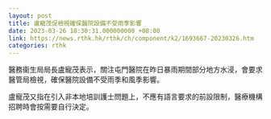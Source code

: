 ```yaml
---
layout: post
title: 盧寵茂促檢視確保醫院設備不受雨季影響
date: 2023-03-26 18:30:31.000000000 +08:00
link: https://news.rthk.hk/rthk/ch/component/k2/1693667-20230326.htm
categories: rthk
---
```


醫務衞生局局長盧寵茂表示，關注屯門醫院在昨日暴雨期間部分地方水浸，會要求醫管局檢視，確保醫院設備不受雨季和風季影響。

盧寵茂又指在引入非本地培訓護士問題上，不應有語言要求的前設限制，醫療機構招聘時會按需要自行決定。
